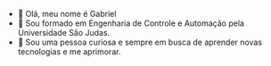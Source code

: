 - 👋 Olá, meu nome é Gabriel
- 👀 Sou formado em Engenharia de Controle e Automação pela Universidade São Judas.
- 🌱 Sou uma pessoa curiosa e sempre em busca de aprender novas tecnologias e me aprimorar.

<!---
gahmorais/gahmorais is a ✨ special ✨ repository because its `README.md` (this file) appears on your GitHub profile.
You can click the Preview link to take a look at your changes.
--->
